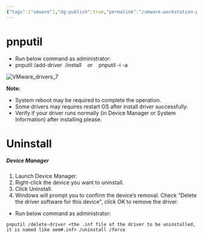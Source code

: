 ```yaml
---
{"tags":["vmware"],"dg-publish":true,"permalink":"/vmware-workstation-pro/vmware-network-driver-manual-installion/","dgPassFrontmatter":true,"noteIcon":""}
---
```


# pnputil

- Run below command as administrator:
- pnputil /add-driver  /install    _or_    pnputil -i -a

![VMware_drivers_7](https://kb.vmware.com/servlet/rtaImage?eid=ka05G000001hhSz&feoid=00Nf400000Tyi5M&refid=0EM5G000007YBuj)

**Note:**  
- System reboot may be required to complete the operation.
- Some drivers may requires restart OS after install driver successfully.
- Verify if your driver runs normally (in Device Manager or System Information) after installing please.


# Uninstall

##### Device Manager

1. Launch Device Manager.
2. Right-click the device you want to uninstall.
3. Click Uninstall.
4. Windows will prompt you to confirm the device’s removal. Check "Delete the driver software for this device", click OK to remove the driver.


- Run below command as administrator:

```shell
pnputil /delete-driver <the .inf file of the driver to be uninstalled, it is named like oem#.inf> /uninstall /force
```
